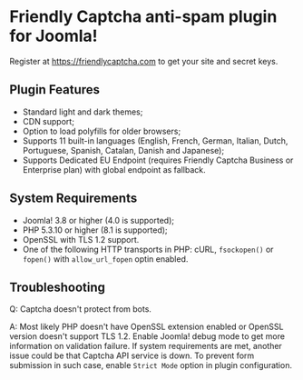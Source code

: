 # Friendly Captcha anti-spam plugin for Joomla!
Register at https://friendlycaptcha.com to get your site and secret keys.

## Plugin Features
- Standard light and dark themes;
- CDN support;
- Option to load polyfills for older browsers;
- Supports 11 built-in languages (English, French, German, Italian, Dutch, Portuguese, Spanish, Catalan, Danish and Japanese);
- Supports Dedicated EU Endpoint (requires Friendly Captcha Business or Enterprise plan) with global endpoint as fallback.

## System Requirements
- Joomla! 3.8 or higher (4.0 is supported);
- PHP 5.3.10 or higher (8.1 is supported);
- OpenSSL with TLS 1.2 support.
- One of the following HTTP transports in PHP: cURL, `fsockopen()` or `fopen()` with `allow_url_fopen` optin enabled. 

## Troubleshooting
Q: Captcha doesn't protect from bots.

A: Most likely PHP doesn't have OpenSSL extension enabled or OpenSSL version doesn't support TLS 1.2. Enable Joomla! debug mode to get more information on validation failure. If system requirements are met, another issue could be that Captcha API service is down. To prevent form submission in such case, enable `Strict Mode` option in plugin configuration.
